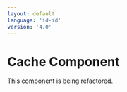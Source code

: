 ```yaml
---
layout: default
language: 'id-id'
version: '4.0'
---
```


# Cache Component

This component is being refactored.